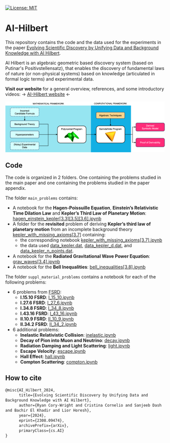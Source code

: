[![License: MIT](https://img.shields.io/badge/License-MIT-yellow.svg)](https://opensource.org/licenses/MIT)

# AI-Hilbert
This repository contains the code and the data used for the experiments in the paper [Evolving Scientific Discovery by Unifying Data and
Background Knowledge with AI Hilbert](https://arxiv.org/abs/2308.09474).


AI Hilbert is an algebraic geometric based discovery system (based on Putinar's Positivstellensatz), that enables the discovery of fundamental laws of nature (or non-physical systems) based on knowledge (articulated in formal logic terms) and experimental data.

**Visit our website** for a general overview, references, and some introductory videos: &rarr; [AI-Hilbert website](https://ai-hilbert.github.io) &larr;

<p align="center"> <img align="center" src="figures/system_high_level.png" alt="system overview"/> </p> 


## Code

The code is organized in 2 folders. One containing the problems studied in the main paper and one containing the problems studied in the paper appendix.

The folder `main_problems` contains:
* A notebook for the **Hagen-Poissuille Equation**, **Einstein’s Relativistic Time Dilation Law** and **Kepler’s Third Law of Planetary Motion**: [hagen_einstein_kepler[3.3][3.5][3.6].ipynb](main_problems/hagen_einstein_kepler[3.3][3.5][3.6].ipynb)
* A folder for the **revisited** problem of deriving **Kepler’s third law of planetary motion** from an incomplete background theory [kepler_with_missing_axioms[3.7]](main_problems/kepler_with_missing_axioms[3.7]) containing:
  * the corresponding notebook [kepler_with_missing_axioms[3.7].ipynb](main_problems/kepler_with_missing_axioms[3.7]/kepler_with_missing_axioms[3.7].ipynb)
  * the data used [data_kepler.dat](main_problems/kepler_with_missing_axioms[3.7]/data_kepler.dat), [data_kepler_d.dat](main_problems/kepler_with_missing_axioms[3.7]/data_kepler_d.dat), and [data_kepler_n_points.dat](main_problems/kepler_with_missing_axioms[3.7]/data_kepler_n_points.dat).
* A notebook for the **Radiated Gravitational Wave Power Equation**: [grav_waves[3.4].ipynb](main_problems/grav_waves[3.4].ipynb)
* A notebook for the **Bell Inequalities**: [bell_inequalities[3.8].ipynb](main_problems/bell_inequalities[3.8].ipynb)

The folder `suppl_material_problems` contains a notebook for each of the following problems:
* 6 problems from [FSRD]():
  * **I.15.10 FSRD**: [I_15_10.ipynb](suppl_material_problems/I_15_10.ipynb)
  * **I.27.6 FSRD**: [I_27_6.ipynb](suppl_material_problems/I_15_10.ipynb)
  * **I.34.8 FSRD**: [I_34_8.ipynb](suppl_material_problems/I_15_10.ipynb)
  * **I.43.16 FSRD**: [I_43_16.ipynb](suppl_material_problems/I_15_10.ipynb)
  * **II.10.9 FSRD**: [II_10_9.ipynb](suppl_material_problems/I_15_10.ipynb)
  * **II.34.2 FSRD**: [II_34_2.ipynb](suppl_material_problems/I_15_10.ipynb)
* 6 additional problems:
  * **Inelastic Relativistic Collision**: [inelastic.ipynb](suppl_material_problems/inelastic.ipynb)
  * **Decay of Pion into Muon and Neutrino**: [decay.ipynb](suppl_material_problems/decay.ipynb)
  * **Radiation Damping and Light Scattering**: [light.ipynb](suppl_material_problems/light.ipynb)
  * **Escape Velocity**: [escape.ipynb](suppl_material_problems/escape.ipynb)
  * **Hall Effect**: [hall.ipynb](suppl_material_problems/hall.ipynb)
  * **Compton Scattering**: [compton.ipynb](suppl_material_problems/compton.ipynb)


## How to cite

```
@misc{AI_Hilbert_2024,
      title={Evolving Scientific Discovery by Unifying Data and Background Knowledge with AI Hilbert}, 
      author={Ryan Cory-Wright and Cristina Cornelio and Sanjeeb Dash and Bachir El Khadir and Lior Horesh},
      year={2024},
      eprint={2308.09474},
      archivePrefix={arXiv},
      primaryClass={cs.AI}
}
```
